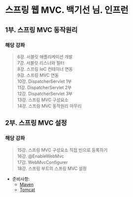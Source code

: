 # 스프링 웹 MVC. 백기선 님. 인프런
## 1부. 스프링 MVC 동작원리
### 해당 강좌
> 6강. 서블릿 애플리케이션 개발<br>
> 7강. 서블릿 리스너와 필터<br>
> 8강. 스프링 IoC 컨테이너 연동<br>
> 9강. 스프링 MVC 연동<br>
> 10강. DispatcherServlet 1부<br>
> 11강. DispatcherServlet 2부<br>
> 12강. DispatcherServlet 3부<br>
> 13강. 스프링 MVC 구성요소<br>
> 14강. 스프링 MVC 동작원리 마무리<br>

## 2부. 스프링 MVC 설정
### 해당 강좌
> 15강. 스프링 MVC 구성요소 직접 빈으로 등록하기<br>
> 16강. @EnableWebMvc<br>
> 17강. WebMvcConfigurer<br>
> 18강. 스프링 부트의 스프링 MVC 설정

* 준비사항: 
    - [Maven](http://maven.apache.org/download.cgi)
    - [Tomcat](http://tomcat.apache.org/)
